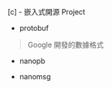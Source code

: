 [c] - 嵌入式開源 Project

* protobuf
> Google 開發的數據格式
[](https://github.com/protocolbuffers/protobuf)

* nanopb
[](https://github.com/nanopb/nanopb)

* nanomsg

